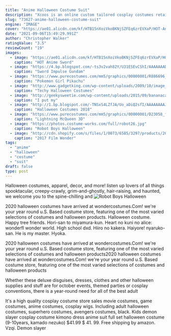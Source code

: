 ```yaml
---
title: "Anime Halloween Costume Suit"
description: "Xcoos is an online custom tailored cosplay costumes retailer. Xcoos makes cosplay more real.Not only do we want to offer the best in fabrics, design, and styles, but we also want to give our customers"
slug: "73627-anime-halloween-costume-suit"
engine: "IMAGE"
cover: "https://ae01.alicdn.com/kf/HTB15nXoiVkoBKNjSZFEq6zrEVXaP/HOT-Anime-Sword-Art-Online-Kirito-Cosplay-Costume-Fancy-Halloween-Costumes-for-Adult-Men-Kirito-SAO.jpg"
date: "2021-09-06T15:49:29.991Z"
author: "Christopher Walker"
ratingValue: "3.5"
reviewCount: "19"
images:
  - image: "https://ae01.alicdn.com/kf/HTB15nXoiVkoBKNjSZFEq6zrEVXaP/HOT-Anime-Sword-Art-Online-Kirito-Cosplay-Costume-Fancy-Halloween-Costumes-for-Adult-Men-Kirito-SAO.jpg"
    caption: "HOT Anime Sword"
  - image: "https://4.bp.blogspot.com/-ts3v2vah82Y/U31ESEvCShI/AAAAAAADC44/tD_mFSR6-W0/s1600/10296879_857913377571693_5481308815708664055_n.jpg"
    caption: "Sword Impulse Gundam"
  - image: "https://www.purecostumes.com/mm5/graphics/00000001/R886696_full_1.jpg"
    caption: "Pokemon Girl Pikachu"
  - image: "http://www.gadgetking.com/wp-content/uploads/2009/10/image_thumb56.png"
    caption: "Techy Halloween Costumes"
  - image: "http://geekysweetie.com/wp-content/uploads/2015/09/bananacat7.jpg"
    caption: "I put my"
  - image: "http://1.bp.blogspot.com/-TNSxS4LZfJA/Uo_aDiQ2sfI/AAAAAAAAJMU/0zScTJZBurU/s1600/02c3c46fd419898d252060e7846db231-the-worlds-cutest-iron-man-cosplay.jpg"
    caption: "Halloween Costumes 2018"
  - image: "https://www.purecostumes.com/mm5/graphics/00000001/D23058_full_1.jpg"
    caption: "Lightning McQueen 3D"
  - image: "https://photos.costume-works.com/full/robot26.jpg"
    caption: "Robot Boys Halloween"
  - image: "http://cdn.shopify.com/s/files/1/0073/6585/3297/products/2017_film_wonder_woman_outfit_gal_gadot_diana_suit_cosplay_costume_1_11890618-e355-447c-829c-8c052c945517_1200x1200.jpg?v=1571751115"
    caption: "2017 Film Wonder"
tags:
  - "anime"
  - "halloween"
  - "costume"
  - "suit"
draft: false
type: post
---
```


Halloween costumes, apparel, decor, and more! listen up lovers of all things spooktacular, creepy-crawly, grim-and-ghostly, hair-raising, and haunted, we welcome you to the spine-chilling and
![Robot Boys Halloween](https://photos.costume-works.com/full/robot26.jpg "Robot Boys Halloween")

2020 halloween costumes have arrived at wondercostumes.Com! we&#39;re your year round u.S. Based costume store, featuring one of the most varied selections of costumes and halloween products. Halloween costume. Happy tree friends. Hori-san to miyamura-kun. Heart no kuni no alice: wonderfl wonder world. High school dxd. Hiiro no kakera. Haiyore! nyaruko-san. He is my master. Hyoka.
<!--inArticleAds-->

<!--galleryOne-->

2020 halloween costumes have arrived at wondercostumes.Com! we're your year round u.S. Based costume store, featuring one of the most varied selections of costumes and halloween products2020 halloween costumes have arrived at wondercostumes.Com! we're your year round u.S. Based costume store, featuring one of the most varied selections of costumes and halloween products
<!--inArticleAds-->

<!--galleryTwo-->

Whether these deluxe disguises, dresses, clothes and other halloween supplies and stuff are for october events, themed parties or cosplay conventions, there is a year-round need for all of the best adult
<!--galleryThree-->

It's a high quality cosplay costume store sales movie costumes, game costumes, anime costumes, cosplay wigs. Including adult halloween costumes, superhero costumes, avengers costumes, black. Kids demon slayer cosplay costume kimono dress anime suit full set halloween costume (9-10years, kamado nezuko) $41.99 $ 41. 99. Free shipping by amazon. Vzqi. Demon slayer
